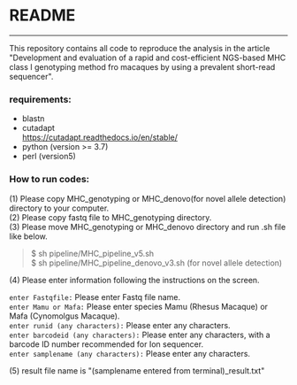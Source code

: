 # README

---

This repository contains all code to reproduce the analysis in the article "Development and evaluation of a rapid and cost-efficient NGS-based MHC class I genotyping method fro macaques by using a prevalent short-read sequencer".

### requirements:

- blastn  
- cutadapt  
  https://cutadapt.readthedocs.io/en/stable/  
- python (version >= 3.7)  
- perl (version5)  

### How to run codes:

(1) Please copy MHC_genotyping or MHC_denovo(for novel allele detection) directory to your computer.  
(2) Please copy fastq file to MHC_genotyping directory.  
(3) Please move MHC_genotyping or MHC_denovo directory and run .sh file like below.  

> $ sh pipeline/MHC_pipeline_v5.sh  
> $ sh pipeline/MHC_pipeline_denovo_v3.sh (for novel allele detection)    

(4) Please enter information following the instructions on the screen.  

`enter Fastqfile:` Please enter Fastq file name.  
`enter Mamu or Mafa:` Please enter species Mamu (Rhesus Macaque) or Mafa (Cynomolgus Macaque).  
`enter runid (any characters):` Please enter any characters.  
`enter barcodeid (any characters):` Please enter any characters, with a barcode ID number recommended for Ion sequencer.  
`enter samplename (any characters):` Please enter any characters.  

(5) result file name is "(samplename entered from terminal)_result.txt"  

